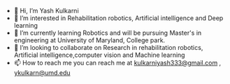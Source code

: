 - 👋 Hi, I’m Yash Kulkarni
- 👀 I’m interested in Rehabilitation robotics, Artificial intelligence and Deep learning
- 🌱 I’m currently learning Robotics and will be pursuing Master's in engineering at University of Maryland, College park.
- 💞️ I’m looking to collaborate on Research in rehabilitation robotics, Artificial intelligence,computer vision and Machine learning
- 📫 How to reach me you can reach me at kulkarniyash333@gmail.com , ykulkarn@umd.edu

<!---
Ykulkarni-ops/Ykulkarni-ops is a ✨ special ✨ repository because its `README.md` (this file) appears on your GitHub profile.
You can click the Preview link to take a look at your changes.
--->
